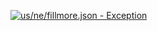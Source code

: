 [![us/ne/fillmore.json - Exception](https://img.shields.io/badge/us/ne/fillmore.json-Exception-red)](https://github.com/openaddresses/openaddresses/tree/master/sources/us/ne/fillmore.json)